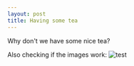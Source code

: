 ```yaml
---
layout: post
title: Having some tea
---
```


Why don't we have some nice tea?

Also checking if the images work: ![test](https://placeholdit.imgix.net/~text?txtsize=33&txt=350%C3%97150&w=350&h=150)
